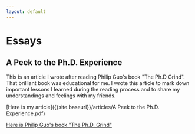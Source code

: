 ```yaml
---
layout: default
---
```

# [](#header-1)Essays

## [](#header-2)A Peek to the Ph.D. Experience
This is an article I wrote after reading Philip Guo's book "The Ph.D Grind". That brilliant book was educational for me. I wrote this article to mark down important lessons I learned during the reading process and to share my understandings and feelings with my friends.

[Here is my article]({{site.baseurl}}/articles/A Peek to the Ph.D. Experience.pdf)

[Here is Philip Guo's book "The Ph.D. Grind"](http://www.pgbovine.net/PhD-memoir.htm)
